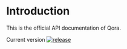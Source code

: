 # Introduction

This is the official API documentation of Qora.

Current version  [![release](https://img.shields.io/github/release/Qoracoin/Qora.svg)](https://github.com/Qoracoin/Qora/releases)
